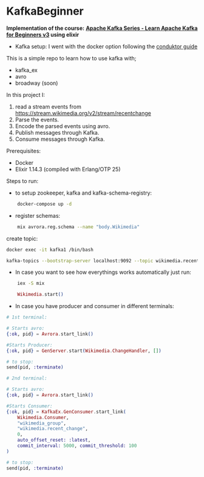 # KafkaBeginner

**Implementation of the course:**
**[Apache Kafka Series - Learn Apache Kafka for Beginners v3](https://www.udemy.com/course/apache-kafka/) using elixir**

- Kafka setup: I went with the docker option following the [conduktor guide](https://www.conduktor.io/kafka/how-to-start-kafka-using-docker/)


This is a simple repo to learn how to use kafka with; 
- kafka_ex
- avro
- broadway (soon)

In this project I: 
1. read a stream events from https://stream.wikimedia.org/v2/stream/recentchange
2. Parse the events.
3. Encode the parsed events using avro.
4. Publish messages through Kafka.
5. Consume messages through Kafka.

Prerequisites: 

- Docker
- Elixir 1.14.3 (compiled with Erlang/OTP 25)

Steps to run: 

- to setup zookeeper, kafka and kafka-schema-registry: 
```bash
    docker-compose up -d
```

- register schemas: 
```bash
    mix avrora.reg.schema --name "body.Wikimedia"
```

create topic: 
```bash
docker exec -it kafka1 /bin/bash

kafka-topics --bootstrap-server localhost:9092 --topic wikimedia.recent_change --create --partitions 3 --replication-factor 1
```

- In case you want to see how everythings works automatically just run: 
```bash
    iex -S mix
```

```elixir
    Wikimedia.start()
```

- In case you have producer and consumer in different terminals:

```elixir
# 1st terminal:

# Starts avro:
{:ok, pid} = Avrora.start_link()

#Starts Producer:
{:ok, pid} = GenServer.start(Wikimedia.ChangeHandler, [])

# to stop:
send(pid, :terminate)
```

```elixir
# 2nd terminal:

# Starts avro:
{:ok, pid} = Avrora.start_link()

#Starts Consumer:
{:ok, pid} = KafkaEx.GenConsumer.start_link(
    Wikimedia.Consumer,
    "wikimedia_group",
    "wikimedia.recent_change",
    0,
    auto_offset_reset: :latest,
    commit_interval: 5000, commit_threshold: 100
)

# to stop:
send(pid, :terminate)
```
